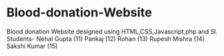 # Blood-donation-Website
Blood donation Website designed using HTML,CSS,Javascript,php and Sl.
Students-
Nehal Gupta (11)
Pankaj (12)
Rohan (13)
Rupesh Mishra (14)
Sakshi Kumar (15)
